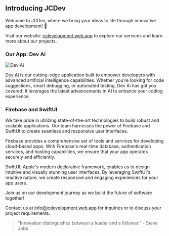 ## Introducing JCDev

Welcome to JCDev, where we bring your ideas to life through innovative app development! 🚀

Visit our website: [jcdevelopment.web.app](https://jcdevelopment.web.app) to explore our services and learn more about our projects.

### Our App: Dev Ai

![Dev Ai](https://jcdevelopment.web.app/Logo.png)

[Dev Ai](https://example.com/dev-ai) is our cutting-edge application built to empower developers with advanced artificial intelligence capabilities. Whether you're looking for code suggestions, smart debugging, or automated testing, Dev Ai has got you covered! It leverages the latest advancements in AI to enhance your coding experience.

### Firebase and SwiftUI

We take pride in utilizing state-of-the-art technologies to build robust and scalable applications. Our team harnesses the power of Firebase and SwiftUI to create seamless and responsive user interfaces.

Firebase provides a comprehensive set of tools and services for developing cloud-based apps. With Firebase's real-time database, authentication services, and hosting capabilities, we ensure that your app operates securely and efficiently.

SwiftUI, Apple's modern declarative framework, enables us to design intuitive and visually stunning user interfaces. By leveraging SwiftUI's reactive nature, we create responsive and engaging experiences for your app users.

Join us on our development journey as we build the future of software together!

Contact us at [info@jcdevelopment.web.app](mailto:info@jcdevelopment.web.app) for inquiries or to discuss your project requirements.

> "Innovation distinguishes between a leader and a follower." - Steve Jobs
